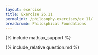 ```yaml
---
layout: exercise
title: Exercise 26.11
permalink: /philosophy-exercises/ex_11/
breadcrumb: Philosphical Foundations
---
```


{% include mathjax_support %}

<div><i class="arrow-up loader" data-chapter="philosophy-exercises" data-exercise="ex_11" data-rating="0"></i></div>
{% include_relative question.md %}
